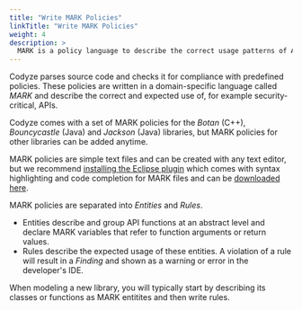 ```yaml
---
title: "Write MARK Policies"
linkTitle: "Write MARK Policies"
weight: 4
description: >
  MARK is a policy language to describe the correct usage patterns of API or libraries.
---
```


Codyze parses source code and checks it for compliance with predefined policies. These policies are written in a domain-specific language called _MARK_ and describe the correct and expected use of, for example security-critical, APIs.

Codyze comes with a set of MARK policies for the _Botan_ (C++), _Bouncycastle_ (Java) and _Jackson_ (Java) libraries, but MARK policies for other libraries can be added anytime.

MARK policies are simple text files and can be created with any text editor, but we recommend [installing the Eclipse plugin](installation) which comes with syntax highlighting and code completion for MARK files and can be [downloaded here]().

MARK policies are separated into _Entities_ and _Rules_.

* Entities describe and group API functions at an abstract level and declare MARK variables that refer to function arguments or return values.
* Rules describe the expected usage of these entities. A violation of a rule will result in a _Finding_ and shown as a warning or error in the developer's IDE.

When modeling a new library, you will typically start by describing its classes or functions as MARK entitites and then write rules.